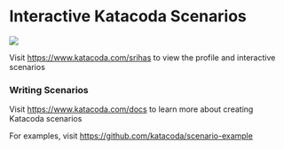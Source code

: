 # Interactive Katacoda Scenarios

[![](http://shields.katacoda.com/katacoda/srihas/count.svg)](https://www.katacoda.com/srihas "Get your profile on Katacoda.com")

Visit https://www.katacoda.com/srihas to view the profile and interactive scenarios

### Writing Scenarios
Visit https://www.katacoda.com/docs to learn more about creating Katacoda scenarios

For examples, visit https://github.com/katacoda/scenario-example
